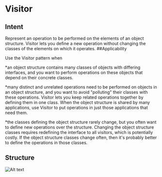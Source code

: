# Visitor
## Intent
Represent an operation to be performed on the elements of an object structure. Visitor lets you define a new operation without changing the classes of the elements on which it operates.
##Applicability

Use the Visitor pattern when

*an object structure contains many classes of objects with differing interfaces, and you want to perform operations on these objects that depend on their concrete classes.

*many distinct and unrelated operations need to be performed on objects in an object structure, and you want to avoid "polluting" their classes with these operations. Visitor lets you keep related operations together by defining them in one class. When the object structure is shared by many applications, use Visitor to put operations in just those applications that need them.

*the classes defining the object structure rarely change, but you often want to define new operations over the structure. Changing the object structure classes requires redefining the interface to all visitors, which is potentially costly. If the object structure classes change often, then it's probably better to define the operations in those classes.
## Structure
![Alt text](https://www.cs.unc.edu/~stotts/GOF/hires/Pictures/visitor.gif)
